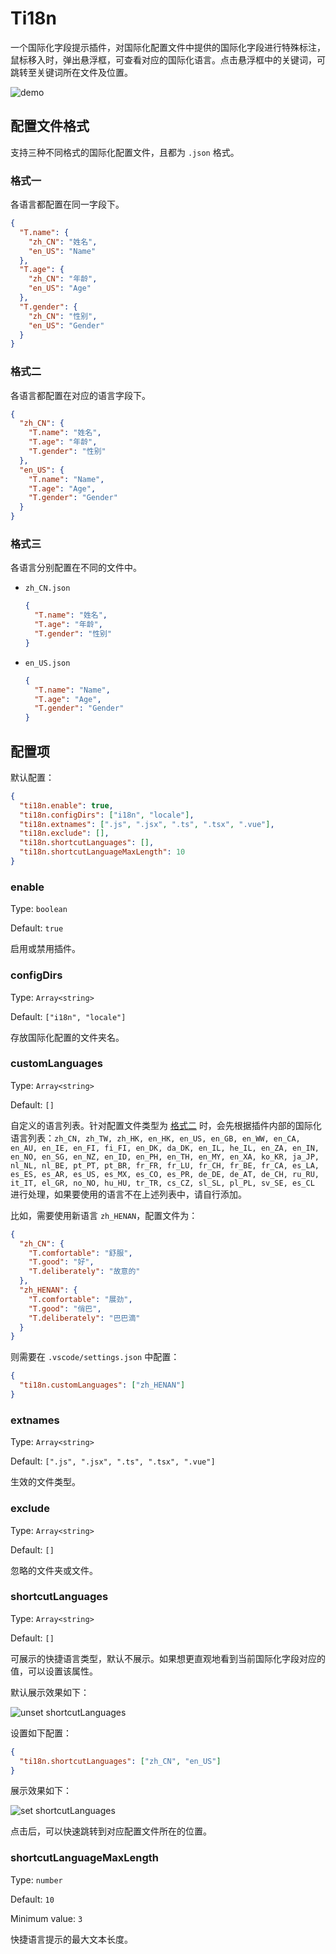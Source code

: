 # Ti18n

一个国际化字段提示插件，对国际化配置文件中提供的国际化字段进行特殊标注，鼠标移入时，弹出悬浮框，可查看对应的国际化语言。点击悬浮框中的关键词，可跳转至关键词所在文件及位置。

![demo](https://github.com/showlotus/Ti18n/raw/master/docs-res/demo.gif)

## 配置文件格式

支持三种不同格式的国际化配置文件，且都为 `.json` 格式。

### 格式一

各语言都配置在同一字段下。

```json
{
  "T.name": {
    "zh_CN": "姓名",
    "en_US": "Name"
  },
  "T.age": {
    "zh_CN": "年龄",
    "en_US": "Age"
  },
  "T.gender": {
    "zh_CN": "性别",
    "en_US": "Gender"
  }
}
```

### 格式二

各语言都配置在对应的语言字段下。

```json
{
  "zh_CN": {
    "T.name": "姓名",
    "T.age": "年龄",
    "T.gender": "性别"
  },
  "en_US": {
    "T.name": "Name",
    "T.age": "Age",
    "T.gender": "Gender"
  }
}
```

### 格式三

各语言分别配置在不同的文件中。

- `zh_CN.json`

  ```json
  {
    "T.name": "姓名",
    "T.age": "年龄",
    "T.gender": "性别"
  }
  ```

- `en_US.json`

  ```json
  {
    "T.name": "Name",
    "T.age": "Age",
    "T.gender": "Gender"
  }
  ```

## 配置项

默认配置：

```json
{
  "ti18n.enable": true,
  "ti18n.configDirs": ["i18n", "locale"],
  "ti18n.extnames": [".js", ".jsx", ".ts", ".tsx", ".vue"],
  "ti18n.exclude": [],
  "ti18n.shortcutLanguages": [],
  "ti18n.shortcutLanguageMaxLength": 10
}
```

### enable

Type: `boolean`

Default: `true`

启用或禁用插件。

### configDirs

Type: `Array<string>`

Default: `["i18n", "locale"]`

存放国际化配置的文件夹名。

### customLanguages

Type: `Array<string>`

Default: `[]`

自定义的语言列表。针对配置文件类型为 [格式二](#格式二) 时，会先根据插件内部的国际化语言列表：`zh_CN, zh_TW, zh_HK, en_HK, en_US, en_GB, en_WW, en_CA, en_AU, en_IE, en_FI, fi_FI, en_DK, da_DK, en_IL, he_IL, en_ZA, en_IN, en_NO, en_SG, en_NZ, en_ID, en_PH, en_TH, en_MY, en_XA, ko_KR, ja_JP, nl_NL, nl_BE, pt_PT, pt_BR, fr_FR, fr_LU, fr_CH, fr_BE, fr_CA, es_LA, es_ES, es_AR, es_US, es_MX, es_CO, es_PR, de_DE, de_AT, de_CH, ru_RU, it_IT, el_GR, no_NO, hu_HU, tr_TR, cs_CZ, sl_SL, pl_PL, sv_SE, es_CL` 进行处理，如果要使用的语言不在上述列表中，请自行添加。

比如，需要使用新语言 `zh_HENAN`，配置文件为：

```json
{
  "zh_CN": {
    "T.comfortable": "舒服",
    "T.good": "好",
    "T.deliberately": "故意的"
  },
  "zh_HENAN": {
    "T.comfortable": "展劲",
    "T.good": "俏巴",
    "T.deliberately": "巴巴滴"
  }
}
```

则需要在 `.vscode/settings.json` 中配置：

```json
{
  "ti18n.customLanguages": ["zh_HENAN"]
}
```

### extnames

Type: `Array<string>`

Default: `[".js", ".jsx", ".ts", ".tsx", ".vue"]`

生效的文件类型。

### exclude

Type: `Array<string>`

Default: `[]`

忽略的文件夹或文件。

### shortcutLanguages

Type: `Array<string>`

Default: `[]`

可展示的快捷语言类型，默认不展示。如果想更直观地看到当前国际化字段对应的值，可以设置该属性。

默认展示效果如下：

![unset shortcutLanguages](https://github.com/showlotus/Ti18n/raw/master/docs-res/unset-shortcut-languages.png)

设置如下配置：

```json
{
  "ti18n.shortcutLanguages": ["zh_CN", "en_US"]
}
```

展示效果如下：

![set shortcutLanguages](https://github.com/showlotus/Ti18n/raw/master/docs-res/set-shortcut-languages.png)

点击后，可以快速跳转到对应配置文件所在的位置。

### shortcutLanguageMaxLength

Type: `number`

Default: `10`

Minimum value: `3`

快捷语言提示的最大文本长度。
